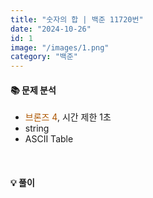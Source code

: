 ```yaml
---
title: "숫자의 합 | 백준 11720번"
date: "2024-10-26"
id: 1
image: "/images/1.png"
category: "백준"
---
```

<h4><strong>📚 문제 분석</strong></h4>

- <stong style="color:#ad5600">브론즈 4</stong>, 시간 제한 1초
- string
- ASCII Table

<style>
  .code-block {
    font-family: 'jetbrains-mono-regular', monospace;
    font-size: 1.1em;
    overflow-x: auto;
  }
</style>
<br/>
<details>
<summary style="display: inline; white-space: nowrap;">
<h4><strong>💡 풀이</strong></h4></summary>

<div class="code-block">

```c++
#include <iostream>
#include <string>
using namespace std;

int main()
{ 
    int N;
    cin >> N;
    
    string numbers;
    cin >> numbers;
    
    int sum = 0;
    for (int i = 0; i < N; i++){
        sum += numbers[i] - '0';
    }
    
    cout << sum << '\n';
    
    return 0;
}
```
</div>
</details>